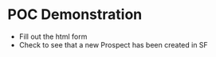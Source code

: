 # POC Demonstration

- Fill out the html form
- Check to see that a new Prospect has been created in SF
